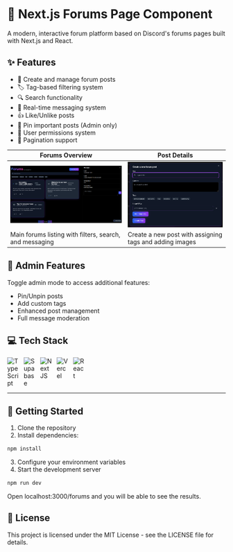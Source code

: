 # 💬 Next.js Forums Page Component

A modern, interactive forum platform based on Discord's forums pages built with Next.js and React.

## ✨ Features

- 📝 Create and manage forum posts
- 🏷️ Tag-based filtering system
- 🔍 Search functionality
- 💬 Real-time messaging system
- 👍 Like/Unlike posts
- 📌 Pin important posts (Admin only)
- 👤 User permissions system
- 🔄 Pagination support

| Forums Overview | Post Details |
|----------------|--------------|
| ![Forums Page](/public/forums_showcase_1.png) | ![Post Details](/public/forums_showcase_2.png) |
| Main forums listing with filters, search, and messaging | Create a new post with assigning tags and adding images |

## 🔑 Admin Features

Toggle admin mode to access additional features:
- Pin/Unpin posts
- Add custom tags
- Enhanced post management
- Full message moderation

## 💻 Tech Stack

<img align="left" alt="TypeScript" width="28px" style="padding-right:10px;" src="https://cdn.jsdelivr.net/gh/devicons/devicon/icons/typescript/typescript-plain.svg" />
<img align="left" alt="Supabase" width="28px" style="padding-right:10px;" src="https://cdn.jsdelivr.net/gh/devicons/devicon/icons/supabase/supabase-original.svg" />
<img align="left" alt="NextJS" width="28px" style="padding-right:10px;" src="https://cdn.jsdelivr.net/gh/devicons/devicon/icons/nextjs/nextjs-original.svg" />
<img align="left" alt="Vercel" width="28px" style="padding-right:10px;" src="https://cdn.jsdelivr.net/gh/devicons/devicon/icons/vercel/vercel-original.svg" />
<img align="left" alt="React" width="28px" style="padding-right:10px;" src="https://cdn.jsdelivr.net/gh/devicons/devicon/icons/react/react-original.svg" />
<br clear = "left"/>

---

## 🚀 Getting Started

1. Clone the repository
2. Install dependencies:
```bash
npm install
```
3. Configure your environment variables
4. Start the development server
```bash
npm run dev
```
Open localhost:3000/forums and you will be able to see the results.

## 📝 License

This project is licensed under the MIT License - see the LICENSE file for details.
